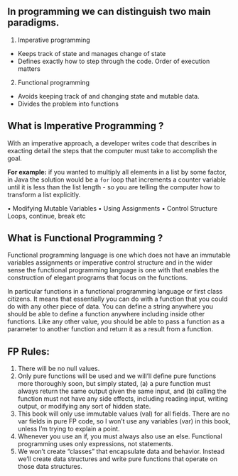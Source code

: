 ## In programming we can distinguish two main paradigms.

 1. Imperative programming
 - Keeps track of state and manages change of state
 - Defines exactly how to step through the code. Order of execution matters

 2. Functional programming
-   Avoids keeping track of and changing state and mutable data.
-   Divides the problem into functions


## What is Imperative Programming ?

With an imperative approach, a developer writes code that describes in exacting detail the steps that the computer must take to accomplish the goal.

**For example:** if you wanted to multiply all elements in a list by some factor, in Java the solution would be a `for` loop that increments a counter variable until it is less than the list length - so you are telling the computer how to transform a list explicitly.

•	Modifying Mutable Variables
•	Using Assignments 
•	Control Structure Loops, continue, break etc

## What is Functional Programming ?
Functional programming language is one which does not have an immutable variables assignments or imperative control structure and in the wider sense the functional programming language is one with that enables the construction of elegant programs that focus on the functions.

In particular functions in a functional programming language or first class citizens. 
It means that essentially you can do with a function that you could do with any other piece of data. You can define a string anywhere you should be able to define a function anywhere including inside other functions. Like any other value, you should be able to pass a function as a parameter to another function and return it as a result from a function.

## FP Rules:
1. There will be no null values.
2. Only pure functions will be used and we will’ll define pure functions more
thoroughly soon, but simply stated, (a) a pure function must always return the
same output given the same input, and (b) calling the function must not have
any side effects, including reading input, writing output, or modifying any sort
of hidden state.
3. This book will only use immutable values (val) for all fields. There are no var
fields in pure FP code, so I won’t use any variables (var) in this book, unless
I’m trying to explain a point.
4. Whenever you use an if, you must always also use an else. Functional programming uses only expressions, not statements.
5. We won’t create “classes” that encapsulate data and behavior. Instead we’ll
create data structures and write pure functions that operate on those data structures.

<!--stackedit_data:
eyJoaXN0b3J5IjpbLTEwMjA1NDM0NzQsNzM4MDkwNjMwLC0xMT
UwNDEyMTE2LDkwNzEyNzY3MywtMjA4ODc0NjYxMiwyMDM5NjM1
NjIsLTcxMDUyODcwLC0xNzQ2MjU4MzEzLC0xMDM0MzU2NTE3LD
E0Mjg5OTc3MjgsLTY1NDIxMTYxMCw2NDUxMTk4ODMsLTg1OTU0
NDQxOSw5NjU2Mzc0NzMsLTEzODIxMTUzNDEsMzA4NzMwNTM5LC
0xMzQyMjMyMTgsODE5MTU1MTgwLC0xNjg1OTQ0NTEyLDg0MTcx
ODYyMl19
-->
